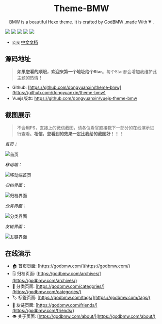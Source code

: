 <h1 align="center">Theme-BMW</h1>

<p align="center">BMW is a beautiful <a href="http://hexo.io">Hexo</a> theme. It is crafted by <a href="https://godbmw.com/">GodBMW</a> ,made With 💗 .</p>

[![](https://img.shields.io/badge/made_with-love-orange.svg)](https://godbmw.com/)
[![](https://img.shields.io/badge/build-passing-green.svg)](https://godbmw.com/)
[![](https://img.shields.io/badge/release-v3.0.0-blue.svg)](https://godbmw.com/)
[![](https://img.shields.io/badge/hexo->=3.0-blue.svg)](https://godbmw.com/)
[![](https://img.shields.io/badge/license-MIT-blue.svg)](https://godbmw.com/)


- 🇨🇳 [中文文档](https://godbmw.com/passages/2018-11-15-theme-bmw-docs-zh/)

## 源码地址

> **如果您看的顺眼，欢迎来第一个地址给个Star**。每个Star都会增加我维护此主题的热情！

- Github: [https://github.com/dongyuanxin/theme-bmw](https://github.com/dongyuanxin/theme-bmw)
- Vuejs版本: https://github.com/dongyuanxin/vuejs-theme-bmw

## 截图展示

> 不会用PS，直接上的微信截图，请各位看官直接戳下一部分的在线演示进行查看。**相信，您看到的效果一定比我给的截图好！！！**

*首页；*

![首页](https://godbmw.com/images/开源项目/一款简约且实用的Hexo新主题：BMW//1.png)

*移动端：*

![移动端首页](https://godbmw.com/images/开源项目/一款简约且实用的Hexo新主题：BMW//2.png)

*归档界面：*

![归档界面](https://godbmw.com/images/开源项目/一款简约且实用的Hexo新主题：BMW//5.png)

*分类界面：*

![分类界面](https://godbmw.com/images/开源项目/一款简约且实用的Hexo新主题：BMW//4.png)

*友链界面：*

![友链界面](https://godbmw.com/images/开源项目/一款简约且实用的Hexo新主题：BMW//3.png)


## 在线演示

- 🏠 首页页面: [https://godbmw.com/](https://godbmw.com/)
- 🗓️ 归档页面: [https://godbmw.com/archives/](https://godbmw.com/archives/)
- 🔖 分类页面: [https://godbmw.com/categories/](https://godbmw.com/categories/)
- 🏷️ 标签页面: [https://godbmw.com/tags/](https://godbmw.com/tags/)
- 💏 友链页面: [https://godbmw.com/friends/](https://godbmw.com/friends/)
- 👁️ 关于页面: [https://godbmw.com/about/](https://godbmw.com/about/)
